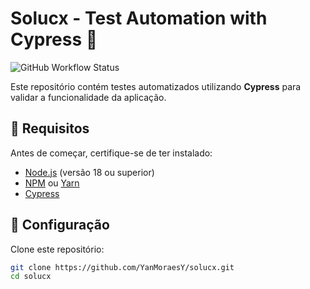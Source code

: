 # Solucx - Test Automation with Cypress 🚀

![GitHub Workflow Status](https://github.com/YanMoraesY/solucx/actions/workflows/cypress-tests.yml/badge.svg)

Este repositório contém testes automatizados utilizando **Cypress** para validar a funcionalidade da aplicação.

## 📌 Requisitos

Antes de começar, certifique-se de ter instalado:

- [Node.js](https://nodejs.org/) (versão 18 ou superior)
- [NPM](https://www.npmjs.com/) ou [Yarn](https://yarnpkg.com/)
- [Cypress](https://www.cypress.io/)

## 🚀 Configuração

Clone este repositório:
```sh
git clone https://github.com/YanMoraesY/solucx.git
cd solucx
